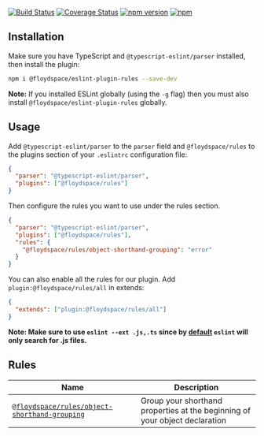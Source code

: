 [![Build Status](https://travis-ci.org/floydspace/eslint-plugin-rules.svg?branch=master)](https://travis-ci.org/floydspace/eslint-plugin-rules)
[![Coverage Status](https://coveralls.io/repos/github/floydspace/eslint-plugin-rules/badge.svg?branch=master)](https://coveralls.io/github/floydspace/eslint-plugin-rules?branch=master)
[![npm version](https://badge.fury.io/js/%40floydspace%2Feslint-plugin-rules.svg)](https://badge.fury.io/js/%40floydspace%2Feslint-plugin-rules)
[![npm](https://img.shields.io/npm/dt/@floydspace/eslint-plugin-rules)](https://www.npmjs.com/package/@floydspace/eslint-plugin-rules)

## Installation

Make sure you have TypeScript and `@typescript-eslint/parser` installed, then install the plugin:

```sh
npm i @floydspace/eslint-plugin-rules --save-dev
```

**Note:** If you installed ESLint globally (using the `-g` flag) then you must also install `@floydspace/eslint-plugin-rules` globally.

## Usage

Add `@typescript-eslint/parser` to the `parser` field and `@floydspace/rules` to the plugins section of your `.eslintrc` configuration file:

```json
{
  "parser": "@typescript-eslint/parser",
  "plugins": ["@floydspace/rules"]
}
```

Then configure the rules you want to use under the rules section.

```json
{
  "parser": "@typescript-eslint/parser",
  "plugins": ["@floydspace/rules"],
  "rules": {
    "@floydspace/rules/object-shorthand-grouping": "error"
  }
}
```

You can also enable all the rules for our plugin. Add `plugin:@floydspace/rules/all` in extends:

```json
{
  "extends": ["plugin:@floydspace/rules/all"]
}
```

**Note: Make sure to use `eslint --ext .js,.ts` since by [default](https://eslint.org/docs/user-guide/command-line-interface#--ext) `eslint` will only search for .js files.**

## Rules

| Name                                                                               | Description                                                                 |
| ---------------------------------------------------------------------------------- | --------------------------------------------------------------------------- |
| [`@floydspace/rules/object-shorthand-grouping`](docs/object-shorthand-grouping.md) | Group your shorthand properties at the beginning of your object declaration |
